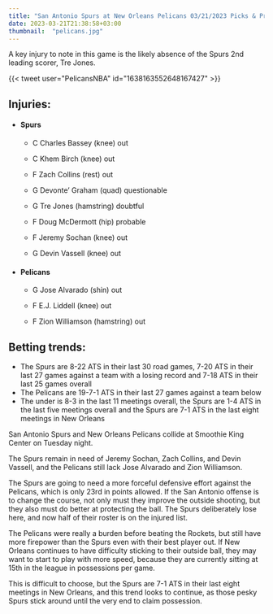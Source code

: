 ```yaml
---
title: "San Antonio Spurs at New Orleans Pelicans 03/21/2023 Picks & Preview"
date: 2023-03-21T21:38:58+03:00
thumbnail:  "pelicans.jpg"
---
```

A key injury to note in this game is the likely absence of the Spurs 2nd leading scorer, Tre Jones.
<!--more-->{{< tweet user="PelicansNBA" id="1638163552648167427" >}}

## Injuries:

  - #### Spurs

    - C Charles Bassey (knee) out

    - C Khem Birch (knee) out

    - F Zach Collins (rest) out

    - G Devonte’ Graham (quad) questionable

    - G Tre Jones (hamstring) doubtful

    - F Doug McDermott (hip) probable

    - F Jeremy Sochan (knee) out

    - G Devin Vassell (knee) out

  - #### Pelicans

    - G Jose Alvarado (shin) out

    - F E.J. Liddell (knee) out

    - F Zion Williamson (hamstring) out

## Betting trends:

  - The Spurs are 8-22 ATS in their last 30 road games, 7-20 ATS in their last 27 games against a team with a losing record and 7-18 ATS in their last 25 games overall
  - The Pelicans are 19-7-1 ATS in their last 27 games against a team below
  - The under is 8-3 in the last 11 meetings overall, the Spurs are 1-4 ATS in the last five meetings overall and the Spurs are 7-1 ATS in the last eight meetings in New Orleans

San Antonio Spurs and New Orleans Pelicans collide at Smoothie King Center on Tuesday night.

The Spurs remain in need of Jeremy Sochan, Zach Collins, and Devin Vassell, and the Pelicans still lack Jose Alvarado and Zion Williamson.

The Spurs are going to need a more forceful defensive effort against the Pelicans, which is only 23rd in points allowed. If the San Antonio offense is to change the course, not only must they improve the outside shooting, but they also must do better at protecting the ball. The Spurs deliberately lose here, and now half of their roster is on the injured list.

The Pelicans were really a burden before beating the Rockets, but still have more firepower than the Spurs even with their best player out. If New Orleans continues to have difficulty sticking to their outside ball, they may want to start to play with more speed, because they are currently sitting at 15th in the league in possessions per game.

This is difficult to choose, but the Spurs are 7-1 ATS in their last eight meetings in New Orleans, and this trend looks to continue, as those pesky Spurs stick around until the very end to claim possession.
